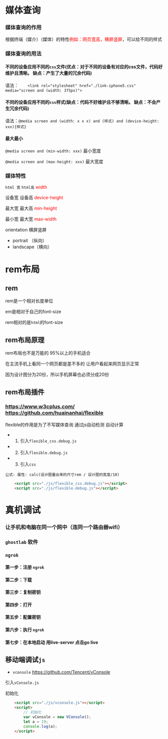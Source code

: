 # 媒体查询

### 媒体查询的作用

根据终端（媒介）（媒体）的特性<font color=red>例如：网页宽高，横屏竖屏</font>，可以给不同的样式

### 媒体查询的用法

#### 不同的设备应用不同的`css`文件(优点：对于不同的设备有对应的css文件，代码好维护且清晰。 缺点：产生了大量的冗余代码)

语法：`    <link rel="stylesheet" href="./link-iphone5.css" media="screen and (width: 375px)">`

#### 不同的设备应用不同的`css`样式(缺点：代码不好维护且不够清晰。 缺点：不会产生冗余代码)

语法：`@media screen and (width: x x x) and (样式) and (device-height: xxx){样式} `

#### 最大最小

`@media screen and (min-width: xxx)` 最小宽度

`@media screen and (max-height: xxx)`  最大宽度



### 媒体特性

`html 宽`  `html高`    <font color=red>width</font>

设备宽  设备高  <font color=red>device-height</font>

最大宽  最大高  <font color=red>min-height</font>

最小宽  最大宽  <font color=red>max-width</font>

orientation 横屏竖屏

- portrait （纵向）
- landscape（横向）

# rem布局

## rem

rem是一个相对长度单位

em是相对于自己的font-size  

rem相对的是`html`的font-size      

## rem布局原理

rem布局也不是万能的  95%以上的手机适合

在主流手机上看同一个网页都是差不多的 让用户看起来网页显示正常

因为设计图分为20份，所以手机屏幕也必须分成20份



##  rem布局插件

### https://www.w3cplus.com/   https://github.com/huainanhai/flexible

flexible的作用是为了不写媒体查询 通过js自动检测 自动计算

- 1. 引入`flexible_css.debug.js`
- 2. 引入`flexible.debug.js`
- 3. 引入`css`

`公式: 属性: calc(设计图量出来的尺寸rem / 设计图的宽度/10)` 

```html
    <script src="./js/flexible_css.debug.js"></script>
    <script src="./js/flexible.debug.js"></script>
```



# 真机调试

### 让手机和电脑在同一个网中（连同一个路由器wifi）

### `ghostlab` 软件

### `ngrok`

#### 第一步：注册 `ngrok`

#### 第二步：下载

#### 第三步：复制密钥

#### 第四步：打开

#### 第五步：配置密钥

#### 第六步：执行 `ngrok`

#### 第七步：在本地启动   用live-server  点击go live

## 移动端调试`js`

* `vconsole`  https://github.com/Tencent/vConsole

引入`vConsole.js`

初始化

```html
    <script src="./js/vconsole.js"></script>
    <script>
        // 初始化
        var vConsole = new VConsole();
        let a = 19;
        console.log(a);
    </script>
```

